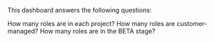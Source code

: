 This dashboard answers the following questions:

How many roles are in each project?
How many roles are customer-managed?
How many roles are in the BETA stage?
